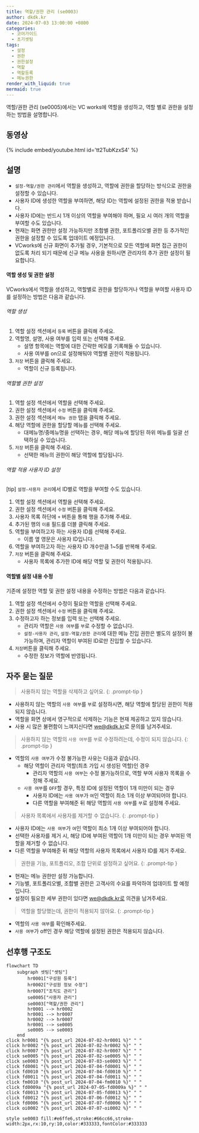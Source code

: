 ```yaml
---
title: 역할/권한 관리 (se0003)
author: dkdk.kr
date: 2024-07-03 13:00:00 +0800
categories:
  - 코어가이드
  - 초기셋팅
tags:
  - 설정
  - 권한
  - 권한설정
  - 역할
  - 역할등록
  - 메뉴권한
render_with_liquid: true
mermaid: true
---
```

역할/권한 관리 (se0005)에서는 VC works에 역할을 생성하고, 역할 별로 권한을 설정하는 방법을 설명합니다.

## 동영상

{% include embed/youtube.html id='tt2TubKzxS4' %}

## 설명
- `설정-역할/권한 관리`에서 역할을 생성하고, 역할에 권한을 할당하는 방식으로 권한을 설정할 수 있습니다.
- 사용자 ID에 생성한 역할을 부여하면, 해당 ID는 역할에 설정된 권한을 적용 받습니다.
- 사용자 ID에는 반드시 1개 이상의 역할을 부여해야 하며, 필요 시 여러 개의 역할을 부여할 수도 있습니다.
- 현재는 화면 권한만 설정 가능하지만 조합별 권한, 포트폴리오별 권한 등 추가적인 권한을 설정할 수 있도록 업데이트 예정입니다.
- VCworks에 신규 화면이 추가될 경우, 기본적으로 모든 역할에 화면 접근 권한이 없도록 처리 되기 때문에 신규 메뉴 사용을 원하시면 관리자의 추가 권한 설정이 필요합니다.

#### 역할 생성 및 권한 설정

VCworks에서 역할을 생성하고, 역할별로 권한을 할당하거나 역할을 부여할 사용자 ID를 설정하는 방법은 다음과 같습니다.

###### 역할 생성
1. 역할 설정 섹션에서 `등록` 버튼을 클릭해 주세요.
2. 역할명, 설명, 사용 여부를 입력 또는 선택해 주세요.
	- 설명 항목에는 역할에 대한 간략한 메모를 기록해둘 수 있습니다.
	- 사용 여부를 on으로 설정해둬야 역할별 권한이 적용됩니다.
3. `저장` 버튼을 클릭해 주세요.
	- 역할이 신규 등록됩니다.

###### 역할별 권한 설정
1. 역할 설정 섹션에서 역할을 선택해 주세요.
2. 권한 설정 섹션에서 `수정` 버튼을 클릭해 주세요.
3. 권한 설정 섹션에서 `메뉴 권한` 탭을 클릭해 주세요.
4. 해당 역할에 권한을 할당할 메뉴를 선택해 주세요.
	- 대메뉴명/중메뉴명을 선택하는 경우, 해당 메뉴에 할당된 하위 메뉴를 일괄 선택하실 수 있습니다.
5. `저장` 버튼을 클릭해 주세요.
	- 선택한 메뉴의 권한이 해당 역할에 할당됩니다.

###### 역할 적용 사용자 ID 설정
[tip] `설정-사용자 관리`에서 ID별로 역할을 부여할 수도 있습니다.
1. 역할 설정 섹션에서 역할을 선택해 주세요.
2. 권한 설정 섹션에서 `수정` 버튼을 클릭해 주세요.
3. 사용자 목록 하단에 `+` 버튼을 통해 행을 추가해 주세요.
4. 추가된 행의 `이름` 필드를 더블 클릭해 주세요.
5. 역할을 부여하고자 하는 사용자 ID를 선택해 주세요.
	- 이름 옆 영문은 사용자 ID입니다.
6. 역할을 부여하고자 하는 사용자 ID 개수만큼 1~5를 반복해 주세요.
7. `저장` 버튼을 클릭해 주세요.
	- 사용자 목록에 추가한 ID에 해당 역할 및 권한이 적용됩니다.

#### 역할별 설정 내용 수정

기존에 설정한 역할 및 권한 설정 내용을 수정하는 방법은 다음과 같습니다.
1. 역할 설정 섹션에서 수정이 필요한 역할을 선택해 주세요.
2. 권한 설정 섹션에서 `수정` 버튼을 클릭해 주세요.
3. 수정하고자 하는 정보를 입력 또는 선택해 주세요.
	- 관리자 역할은 `사용 여부`를 `부`로 수정할 수 없습니다.
	- `설정-사용자 관리`, `설정-역할/권한 관리`에 대한 메뉴 진입 권한은 별도의 설정이 불가능하며, 관리자 역할이 부여된 ID로만 진입할 수 있습니다.
4. `저장`버튼을 클릭해 주세요.
	- 수정한 정보가 역할에 반영됩니다.

## 자주 묻는 질문

> 사용하지 않는 역할을 삭제하고 싶어요.
{: .prompt-tip }
-  사용하지 않는 역할의 `사용 여부`를 `부`로 설정하시면, 해당 역할에 할당된 권한이 적용되지 않습니다.
- 역할을 화면 상에서 영구적으로 삭제하는 기능은 현재 제공하고 있지 않습니다.
- 사용 시 많은 불편함이 느껴지신다면  [we@dkdk.kr](mailto:we@dkdk.kr)로 문의를 남겨주세요.

> 사용하지 않는 역할의 `사용 여부`를 `부`로 수정하려는데, 수정이 되지 않습니다.
{: .prompt-tip }
- 역할의 `사용 여부`가 수정 불가능한 사유는 다음과 같습니다.
	- 해당 역할이 관리자 역할(최초 가입 시 생성된 역할)인 경우
		- 관리자 역할의 `사용 여부`는 수정 불가능하므로, 역할 부여 사용자 목록을 수정해 주세요.
	- `사용 여부`를 `OFF`할 경우, 특정 ID에 설정된 역할이 1개 미만이 되는 경우
		- 사용자 ID에는 `사용 여부`가 `여`인 역할이 최소 1개 이상 부여되어야 합니다.
		- 다른 역할을 부여해준 뒤 해당 역할의 `사용 여부`를 `부`로 설정해 주세요.

> 사용자 목록에서 사용자를 제거할 수 없습니다.
{: .prompt-tip }
- 사용자 ID에는 `사용 여부`가 `여`인 역할이 최소 1개 이상 부여되어야 합니다.
- 선택한 사용자를 제거 시, 해당 ID에 부여된 역할이 1개 미만이 되는 경우 부여된 역할을 제거할 수 없습니다.
- 다른 역할을 부여해준 뒤 해당 역할의 사용자 목록에서 사용자 ID를 제거 주세요.

> 권한을 기능, 포트폴리오, 조합 단위로 설정하고 싶어요.
{: .prompt-tip }
- 현재는 메뉴 권한만 설정 가능합니다.
- 기능별, 포트폴리오별, 조합별 권한은 고객사의 수요를 파악하여 업데이트 할 예정입니다.
- 설정이 필요한 세부 권한이 있다면 we@dkdk.kr로 의견을 남겨주세요.

> 역할을 할당했는데, 권한이 적용되지 않아요.
{: .prompt-tip }
- 역할의 `사용 여부`를 확인해주세요.
- `사용 여부`가 off인 경우 해당 역할에 설정된 권한은 적용되지 않습니다.


## 선후행 구조도

```mermaid
flowchart TD
    subgraph 셋팅["셋팅"]
        hr0001["구성원 등록"]
        hr0002["구성원 정보 수정"]
        hr0007["조직도 관리"]
        se0005["사용자 관리"]
        se0003["역할/권한 관리"]
        hr0001 --> hr0002
        hr0001 --> hr0007
        hr0002 --> hr0007
        hr0001 --> se0005
        se0005 --> se0003
    end
click hr0001 "{% post_url 2024-07-02-hr0001 %}" " "
click hr0002 "{% post_url 2024-07-02-hr0002 %}" " "
click hr0007 "{% post_url 2024-07-02-hr0007 %}" " "
click se0005 "{% post_url 2024-07-02-se0005 %}" " "
click se0003 "{% post_url 2024-07-03-se0003 %}" " "
click fd0001 "{% post_url 2024-07-04-fd0001 %}" " "
click fd0010 "{% post_url 2024-07-04-fd0010 %}" " "
click fd0011 "{% post_url 2024-07-04-fd0011 %}" " "
click fm0010 "{% post_url 2024-07-04-fm0010 %}" " "
click fd0009a "{% post_url 2024-07-05-fd0009a %}" " "
click fd0013 "{% post_url 2024-07-05-fd0013 %}" " "
click fd0012 "{% post_url 2024-07-06-fd0012 %}" " "
click fd0006 "{% post_url 2024-07-07-fd0006 %}" " "
click oi0002 "{% post_url 2024-07-07-oi0002 %}" " "

style se0003 fill:#e6ffe6,stroke:#66cc66,stroke-width:2px,rx:10,ry:10,color:#333333,fontColor:#333333
```
